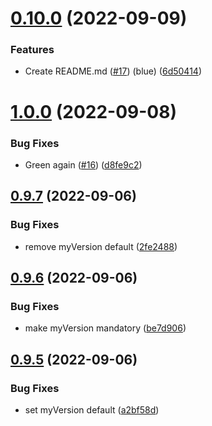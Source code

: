 # [0.10.0](https://github.com/emanueleborin/greetings-ci/compare/v1.0.0...v0.10.0) (2022-09-09)


### Features

* Create README.md ([#17](https://github.com/emanueleborin/greetings-ci/issues/17)) (blue) ([6d50414](https://github.com/emanueleborin/greetings-ci/commit/6d50414abfb66801dcd5aa75e7575e84f82283db))



# [1.0.0](https://github.com/emanueleborin/greetings-ci/compare/v0.9.7...v1.0.0) (2022-09-08)


### Bug Fixes

* Green again ([#16](https://github.com/emanueleborin/greetings-ci/issues/16)) ([d8fe9c2](https://github.com/emanueleborin/greetings-ci/commit/d8fe9c284826a9112be2d7f0173a72dfa14ab90f))



## [0.9.7](https://github.com/emanueleborin/greetings-ci/compare/v0.9.6...v0.9.7) (2022-09-06)


### Bug Fixes

* remove myVersion default ([2fe2488](https://github.com/emanueleborin/greetings-ci/commit/2fe24882e478a13be5ffe809bc6250408554395b))



## [0.9.6](https://github.com/emanueleborin/greetings-ci/compare/v0.9.5...v0.9.6) (2022-09-06)


### Bug Fixes

* make myVersion mandatory ([be7d906](https://github.com/emanueleborin/greetings-ci/commit/be7d906f97c248b3a5201e33eb4bcdf29f030011))



## [0.9.5](https://github.com/emanueleborin/greetings-ci/compare/v0.9.4...v0.9.5) (2022-09-06)


### Bug Fixes

* set myVersion default ([a2bf58d](https://github.com/emanueleborin/greetings-ci/commit/a2bf58d3806683053e7fdf444e497d23995a85c8))



